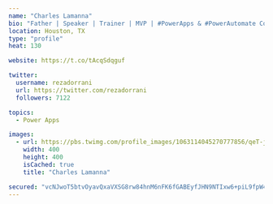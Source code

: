 ```yaml
---
name: "Charles Lamanna"
bio: "Father | Speaker | Trainer | MVP | #PowerApps & #PowerAutomate Community Super User | YouTuber Right-pointing triangle http://youtube.com/c/rezadorrani | Learn - Share - Clockwise rightwards and leftwards open circle arrows"
location: Houston, TX
type: "profile"
heat: 130

website: https://t.co/tAcqSdqguf

twitter:
  username: rezadorrani
  url: https://twitter.com/rezadorrani
  followers: 7122

topics:
  - Power Apps

images:
  - url: https://pbs.twimg.com/profile_images/1063114045270777856/qeT-jpWr_400x400.jpg
    width: 400
    height: 400
    isCached: true
    title: "Charles Lamanna"

secured: "vcNJwoT5btvOyavQxaVXSG8rw84hnM6nFK6fGABEyfJHN9NTIxw6+piL9fpW4zJc0cCrklI7o7SYfFST4OeOUoutXf1MPkt5UzGjg/IBd4skcuee+owDRBPGlhmyt0Ko/Y72pbibqHLVvqEaEIHKpMvjtYTvxZxg71IZtqp0C4XIyXPpGqO5xbTqpgbgTmMqgCOguLKDSJtnwFCavCQYsp5HUjr6qvfEn7ouqRPWQ40GmOmZH7r1RWkQpVUgprEZzpp9QqwOXTg0A42zzyA/5UZxzmAswFR1KBAA+rvvhLq9YJ/P79N7+ls4y8ySiOHM7DlnviOVkVXwBNNH4/Au/OffwthCq5zQ/j0FFCaDDGJJkVERQmGnD7qoVLMqCaf6TN3njr4eM7eIzB0+2fiYrmDE0jT8C8PQPUYji649Pg8=;QP7UEpU4fCg6Vx6C1hIjxg=="
---
```


